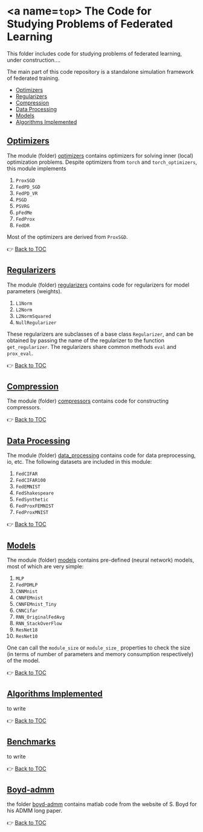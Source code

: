 # <a name=`top`></a> The Code for Studying Problems of Federated Learning

This folder includes code for studying problems of federated learning, under construction....

The main part of this code repository is a standalone simulation framework of federated training.

<!-- toc -->

- [Optimizers](#optimizers)
- [Regularizers](#regularizers)
- [Compression](#compression)
- [Data Processing](#data-processing)
- [Models](#models)
- [Algorithms Implemented](#algorithms-implemented)

<!-- tocstop -->

## [Optimizers](optimizers/)
The module (folder) [optimizers](optimizers/) contains optimizers for solving inner (local) optimization problems. Despite optimizers from `torch` and `torch_optimizers`, this module implements

1. `ProxSGD`
2. `FedPD_SGD`
3. `FedPD_VR`
4. `PSGD`
5. `PSVRG`
6. `pFedMe`
7. `FedProx`
8. `FedDR`

Most of the optimizers are derived from `ProxSGD`.

:point_right: [Back to TOC](#top)

## [Regularizers](regularizers/)

The module (folder) [regularizers](regularizers/) contains code for regularizers for model parameters (weights).

1. `L1Norm`
2. `L2Norm`
3. `L2NormSquared`
4. `NullRegularizer`

These regularizers are subclasses of a base class `Regularizer`, and can be obtained by passing the name of the regularizer to the function `get_regularizer`. The regularizers share common methods `eval` and `prox_eval`.

:point_right: [Back to TOC](#top)

## [Compression](compressors/)

The module (folder) [compressors](compressors/) contains code for constructing compressors.

:point_right: [Back to TOC](#top)

## [Data Processing](data_processing/)

The module (folder) [data_processing](data_processing/) contains code for data preprocessing, io, etc. The following datasets are included in this module:

1. `FedCIFAR`
2. `FedCIFAR100`
3. `FedEMNIST`
4. `FedShakespeare`
5. `FedSynthetic`
6. `FedProxFEMNIST`
7. `FedProxMNIST`

:point_right: [Back to TOC](#top)

## [Models](models/)

The module (folder) [models](models/) contains pre-defined (neural network) models, most of which are very simple:

1. `MLP`
2. `FedPDMLP`
3. `CNNMnist`
4. `CNNFEMnist`
5. `CNNFEMnist_Tiny`
6. `CNNCifar`
7. `RNN_OriginalFedAvg`
8. `RNN_StackOverFlow`
9. `ResNet18`
10. `ResNet10`

One can call the `module_size` or `module_size_` properties to check the size (in terms of number of parameters and memory consumption respectively) of the model.

:point_right: [Back to TOC](#top)

## [Algorithms Implemented](algorithms/)
to write

:point_right: [Back to TOC](#top)

## [Benchmarks](/benchmarks)
to write

:point_right: [Back to TOC](#top)

## [Boyd-admm](algorithms/boyd-admm/)

the folder [boyd-admm](algorithms/boyd-admm/) contains matlab code from the website of S. Boyd for his ADMM long paper.

:point_right: [Back to TOC](#top)

